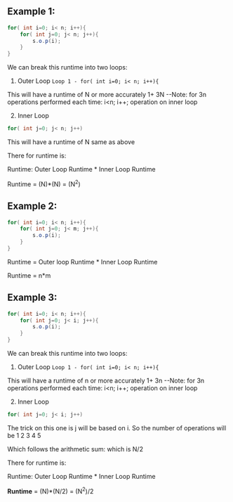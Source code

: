 ## Example 1:

```java
for( int i=0; i< n; i++){
    for( int j=0; j< n; j++){
        s.o.p(i);
    }
}

```

We can break this runtime into two loops:
1. Outer Loop
```Loop 1 - for( int i=0; i< n; i++){```

This will have a runtime of N or more accurately
1+ 3N
--Note: for 3n operations performed each time:
i<n; i++; operation on inner loop

2. Inner Loop

```java
for( int j=0; j< n; j++)
```
This will have a runtime of N same as above

There for runtime is:

Runtime: Outer Loop Runtime * Inner Loop Runtime

Runtime = (N)*(N) = (N<sup>2</sup>)

## Example 2:

```java
for( int i=0; i< n; i++){
    for( int j=0; j< m; j++){
        s.o.p(i);
    }
}

```

Runtime = Outer loop Runtime * Inner Loop Runtime

Runtime = n*m


## Example 3:

```java
for( int i=0; i< n; i++){
    for( int j=0; j< i; j++){
        s.o.p(i);
    }
}

```

We can break this runtime into two loops:
1. Outer Loop
```Loop 1 - for( int i=0; i< n; i++){```

This will have a runtime of n or more accurately
1+ 3n
--Note: for 3n operations performed each time:
i<n; i++; operation on inner loop

2. Inner Loop

```java
for( int j=0; j< i; j++)
```

The trick on this one is j will be based on i.  So 
the number of operations will be
1
2
3
4
5

Which follows the arithmetic sum:
which is N/2

There for runtime is:

Runtime: Outer Loop Runtime * Inner Loop Runtime

**Runtime** = (N)*(N/2) = (N<sup>2</sup>)/2
